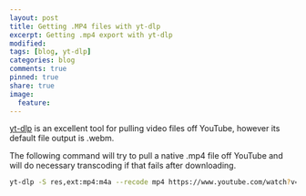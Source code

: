 ```yaml
---
layout: post
title: Getting .MP4 files with yt-dlp
excerpt: Getting .mp4 export with yt-dlp
modified:
tags: [blog, yt-dlp]
categories: blog
comments: true
pinned: true
share: true
image:
  feature:
---
```


[yt-dlp](https://github.com/yt-dlp/yt-dlp) is an excellent tool for pulling video files off YouTube, however its default file output is .webm.

The following command will try to pull a native .mp4 file off YouTube and will do necessary transcoding if that fails after downloading.

```bash
yt-dlp -S res,ext:mp4:m4a --recode mp4 https://www.youtube.com/watch?v=dQw4w9WgXcQ
```
